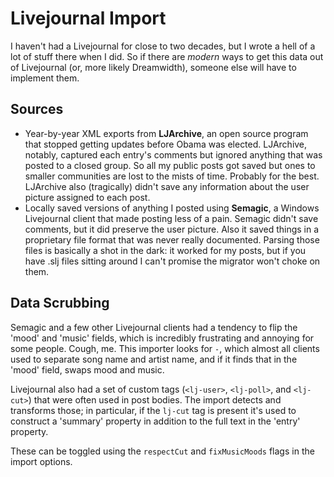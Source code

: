 # Livejournal Import

I haven't had a Livejournal for close to two decades, but I wrote a hell of a lot of stuff there when I did. So if there are *modern* ways to get this data out of Livejournal (or, more likely Dreamwidth), someone else will have to implement them.

## Sources

- Year-by-year XML exports from **LJArchive**, an open source program that stopped getting updates before Obama was elected. LJArchive, notably, captured each entry's comments but ignored anything that was posted to a closed group. So all my public posts got saved but ones to smaller communities are lost to the mists of time. Probably for the best. LJArchive also (tragically) didn't save any information about the user picture assigned to each post.
- Locally saved versions of anything I posted using **Semagic**, a Windows Livejournal client that made posting less of a pain. Semagic didn't save comments, but it did preserve the user picture. Also it saved things in a proprietary file format that was never really documented. Parsing those files is basically a shot in the dark: it worked for my posts, but if you have .slj files sitting around I can't promise the migrator won't choke on them.

## Data Scrubbing

Semagic and a few other Livejournal clients had a tendency to flip the 'mood' and 'music' fields, which is incredibly frustrating and annoying for some people. Cough, me. This importer looks for ` - `, which almost all clients used to separate song name and artist name, and if it finds that in the 'mood' field, swaps mood and music.

Livejournal also had a set of custom tags (`<lj-user>`, `<lj-poll>`, and `<lj-cut>`) that were often used in post bodies. The import detects and transforms those; in particular, if the `lj-cut` tag is present it's used to construct a 'summary' property in addition to the full text in the 'entry' property.

These can be toggled using the `respectCut` and `fixMusicMoods` flags in the import options.
